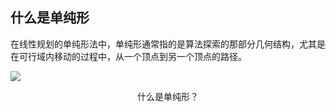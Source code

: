 ## 什么是单纯形

<div grid="~ cols-2 gap-4">

<div mt-5 text-sm flex justify-items-center items-center>

在线性规划的单纯形法中，单纯形通常指的是算法探索的那部分几何结构，尤其是在可行域内移动的过程中，从一个顶点到另一个顶点的路径。

</div>

<div text-sm>

![](https://vip2.loli.io/2023/12/07/VCkuAsOrIq9jlJM.webp)

<center>什么是单纯形？</center>

</div>

</div>


<!-- 

......

以教材例题6.1为例（最大化价值），单纯形是由边界形成的线段，它帮助算法确定下一个要考虑的顶点。通过沿着框出区域的边界移动，单纯形法有效地搜索了所有可能的最优解，直到找到实际的最优解。

在更高维度的问题中，单纯形是一个多面体，例如四面体或对应于更高维空间的类似结构。

基本原理依旧保持不变：算法从一个顶点开始，通过顶点间的移动来搜索最优解。

 -->